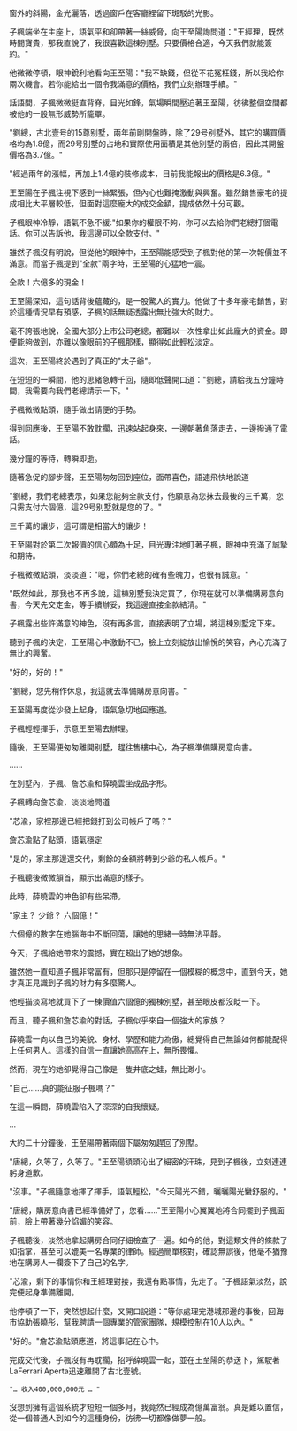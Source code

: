

窗外的斜陽，金光灑落，透過窗戶在客廳裡留下斑駁的光影。

子楓端坐在主座上，語氣平和卻帶著一絲威脅，向王至陽詢問道："王經理，既然時間寶貴，那我直說了，我很喜歡這棟別墅。只要價格合適，今天我們就能簽約。"

他微微停頓，眼神銳利地看向王至陽："我不缺錢，但從不花冤枉錢，所以我給你兩次機會。若你能給出一個令我滿意的價格，我們立刻辦理手續。"

話語間，子楓微微挺直背脊，目光如鋒，氣場瞬間壓迫著王至陽，彷彿整個空間都被他的一股無形威勢所籠罩。

"劉總，古北壹号的15尊别墅，兩年前剛開盤時，除了29号别墅外，其它的購買價格均為1.8億，而29号别墅的占地和實際使用面積是其他别墅的兩倍，因此其開盤價格為3.7億。"

"經過兩年的漲幅，再加上1.4億的裝修成本，目前我能報出的價格是6.3億。"

王至陽在子楓注視下感到一絲緊張，但內心也難掩激動與興奮。雖然銷售豪宅的提成相比大平層較低，但面對這麼龐大的成交金額，提成依然十分可觀。

子楓眼神冷靜，語氣不急不緩:"如果你的權限不夠，你可以去給你們老總打個電話。你可以告訴他，我這邊可以全款支付。"

雖然子楓沒有明說，但從他的眼神中，王至陽能感受到子楓對他的第一次報價並不滿意。而當子楓提到"全款"兩字時，王至陽的心猛地一震。

全款！六億多的現金！

王至陽深知，這句話背後蘊藏的，是一股驚人的實力。他做了十多年豪宅銷售，對於這種情況早有預感，子楓的話無疑透露出無比強大的財力。

毫不誇張地說，全國大部分上市公司老總，都難以一次性拿出如此龐大的資金。即便能夠做到，亦難以像眼前的子楓那樣，顯得如此輕松淡定。

這次，王至陽終於遇到了真正的"太子爺"。

在短短的一瞬間，他的思緒急轉千回，隨即低聲開口道："劉總，請給我五分鐘時間，我需要向我們老總請示一下。"

子楓微微點頭，隨手做出請便的手勢。

得到回應後，王至陽不敢耽擱，迅速站起身來，一邊朝著角落走去，一邊撥通了電話。

幾分鐘的等待，轉瞬即逝。

隨著急促的腳步聲，王至陽匆匆回到座位，面帶喜色，語速飛快地說道

"劉總，我們老總表示，如果您能夠全款支付，他願意為您抹去最後的三千萬，您只需支付六個億，這29号别墅就是您的了。"

三千萬的讓步，這可謂是相當大的讓步！

王至陽對於第二次報價的信心頗為十足，目光專注地盯著子楓，眼神中充滿了誠摯和期待。

子楓微微點頭，淡淡道："嗯，你們老總的確有些魄力，也很有誠意。"

"既然如此，那我也不再多說，這棟別墅我決定買了，你現在就可以準備購房意向書，今天先交定金，等手續辦妥，我這邊直接全款結清。"

子楓露出些許滿意的神色，沒有再多言，直接表明了立場，將這棟別墅定下來。

聽到子楓的決定，王至陽心中激動不已，臉上立刻綻放出愉悅的笑容，內心充滿了無比的興奮。

"好的，好的！"

"劉總，您先稍作休息，我這就去準備購房意向書。"

王至陽再度從沙發上起身，語氣急切地回應道。

子楓輕輕揮手，示意王至陽去辦理。

隨後，王至陽便匆匆離開别墅，趕往售樓中心，為子楓準備購房意向書。

……

在別墅內，子楓、詹芯渝和薛曉雲坐成品字形。

子楓轉向詹芯渝，淡淡地問道

"芯渝，家裡那邊已經把錢打到公司帳戶了嗎？"

詹芯渝點了點頭，語氣穩定

"是的，家主那邊還交代，剩餘的金額將轉到少爺的私人帳戶。"

子楓聽後微微頷首，顯示出滿意的樣子。

此時，薛曉雲的神色卻有些呆滯。

"家主？ 少爺？ 六個億！"

六個億的數字在她腦海中不斷回蕩，讓她的思緒一時無法平靜。

今天，子楓給她帶來的震撼，實在超出了她的想象。

雖然她一直知道子楓非常富有，但那只是停留在一個模糊的概念中，直到今天，她才真正見識到子楓的財力有多麼驚人。

他輕描淡寫地就買下了一棟價值六個億的獨棟別墅，甚至眼皮都沒眨一下。

而且，聽子楓和詹芯渝的對話，子楓似乎來自一個強大的家族？

薛曉雲一向以自己的美貌、身材、學歷和能力為傲，總覺得自己無論如何都能配得上任何男人。這樣的自信一直讓她高高在上，無所畏懼。

然而，現在的她卻覺得自己像是一隻井底之蛙，無比渺小。

"自己……真的能征服子楓嗎？"

在這一瞬間，薛曉雲陷入了深深的自我懷疑。

...

大約二十分鐘後，王至陽帶著兩個下屬匆匆趕回了別墅。

"唐總，久等了，久等了。"王至陽額頭沁出了細密的汗珠，見到子楓後，立刻連連躬身道歉。

"沒事。"子楓隨意地揮了揮手，語氣輕松，"今天陽光不錯，曬曬陽光蠻舒服的。"

"唐總，購房意向書已經準備好了，您看……"王至陽小心翼翼地將合同擺到子楓面前，臉上帶著幾分諂媚的笑容。

子楓聽後，淡然地拿起購房合同仔細檢查了一遍。如今的他，對這類文件的條款了如指掌，甚至可以媲美一名專業的律師。經過簡單核對，確認無誤後，他毫不猶豫地在購房人一欄簽下了自己的名字。

"芯渝，剩下的事情你和王經理對接，我還有點事情，先走了。"子楓語氣淡然，說完便起身準備離開。

他停頓了一下，突然想起什麼，又開口說道："等你處理完港城那邊的事後，回海市協助張曉彤，幫我聘請一個專業的管家團隊，規模控制在10人以內。"

"好的。"詹芯渝點頭應道，將這事記在心中。

完成交代後，子楓沒有再耽擱，招呼薛曉雲一起，並在王至陽的恭送下，駕駛著LaFerrari Aperta迅速離開了古北壹號。

`"… 收入400,000,000元 … "`

沒想到擁有這個系統才短短一個多月，我竟然已經成為億萬富翁。真是難以置信，從一個普通人到如今的這種身份，彷彿一切都像做夢一般。